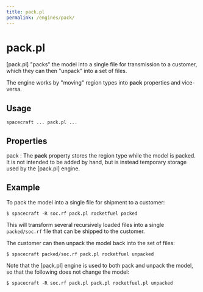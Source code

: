 ```yaml
---
title: pack.pl
permalink: /engines/pack/
---
```

[{{page.title}}]: {{site.engine_baseurl}}/{{page.title}}


pack.pl
=======

[pack.pl] "packs" the model into a single file for transmission to a customer, 
which they can then "unpack" into a set of files.

The engine works by "moving" region types into **pack** properties and vice-versa.


Usage
-----

```
spacecraft ... pack.pl ...
```


Properties
----------

pack
  : The **pack** property stores the region type while the model is packed.
    It is not intended to be added by hand, but is instead temporary storage
    used by the [pack.pl] engine.


Example
-------

To pack the model into a single file for shipment to a customer:

```
$ spacecraft -R soc.rf pack.pl rocketfuel packed
```

This will transform several recursively loaded files into a single `packed/soc.rf`
file that can be shipped to the customer.

The customer can then unpack the model back into the set of files:

```
$ spacecraft packed/soc.rf pack.pl rocketfuel unpacked
```

Note that the [pack.pl] engine is used to both pack and unpack the model, so 
that the following does not change the model:

```
$ spacecraft -R soc.rf pack.pl pack.pl rocketfuel.pl unpacked
```

